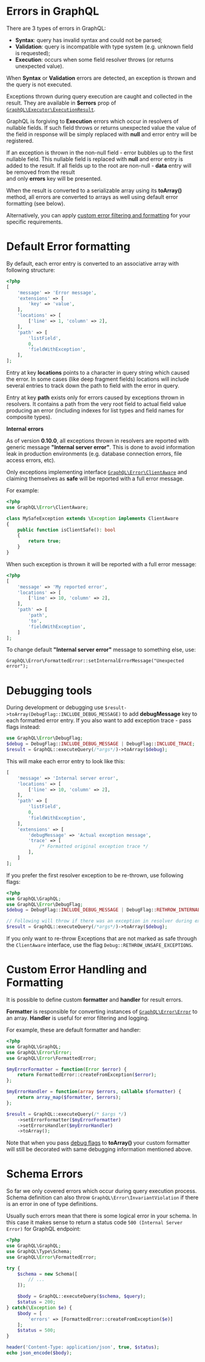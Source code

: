 # Errors in GraphQL

There are 3 types of errors in GraphQL:

- **Syntax**: query has invalid syntax and could not be parsed;
- **Validation**: query is incompatible with type system (e.g. unknown field is requested);
- **Execution**: occurs when some field resolver throws (or returns unexpected value).

When **Syntax** or **Validation** errors are detected, an exception is thrown
and the query is not executed.

Exceptions thrown during query execution are caught and collected in the result.
They are available in **$errors** prop of [`GraphQL\Executor\ExecutionResult`](class-reference.md#graphqlexecutorexecutionresult).

GraphQL is forgiving to **Execution** errors which occur in resolvers of nullable fields.
If such field throws or returns unexpected value the value of the field in response will be simply
replaced with **null** and error entry will be registered.

If an exception is thrown in the non-null field - error bubbles up to the first nullable field.
This nullable field is replaced with **null** and error entry is added to the result.
If all fields up to the root are non-null - **data** entry will be removed from the result  
and only **errors** key will be presented.

When the result is converted to a serializable array using its **toArray()** method, all errors are
converted to arrays as well using default error formatting (see below).

Alternatively, you can apply [custom error filtering and formatting](#custom-error-handling-and-formatting)
for your specific requirements.

# Default Error formatting

By default, each error entry is converted to an associative array with following structure:

```php
<?php
[
    'message' => 'Error message',
    'extensions' => [
        'key' => 'value',
    ],
    'locations' => [
        ['line' => 1, 'column' => 2],
    ],
    'path' => [
        'listField',
        0,
        'fieldWithException',
    ],
];
```

Entry at key **locations** points to a character in query string which caused the error.
In some cases (like deep fragment fields) locations will include several entries to track down
the path to field with the error in query.

Entry at key **path** exists only for errors caused by exceptions thrown in resolvers.
It contains a path from the very root field to actual field value producing an error
(including indexes for list types and field names for composite types).

**Internal errors**

As of version **0.10.0**, all exceptions thrown in resolvers are reported with generic message **"Internal server error"**.
This is done to avoid information leak in production environments (e.g. database connection errors, file access errors, etc).

Only exceptions implementing interface [`GraphQL\Error\ClientAware`](class-reference.md#graphqlerrorclientaware) and claiming themselves as **safe** will
be reported with a full error message.

For example:

```php
<?php
use GraphQL\Error\ClientAware;

class MySafeException extends \Exception implements ClientAware
{
    public function isClientSafe(): bool
    {
        return true;
    }
}
```

When such exception is thrown it will be reported with a full error message:

```php
<?php
[
    'message' => 'My reported error',
    'locations' => [
        ['line' => 10, 'column' => 2],
    ],
    'path' => [
        'path',
        'to',
        'fieldWithException',
    ]
];
```

To change default **"Internal server error"** message to something else, use:

```
GraphQL\Error\FormattedError::setInternalErrorMessage("Unexpected error");
```

# Debugging tools

During development or debugging use `$result->toArray(DebugFlag::INCLUDE_DEBUG_MESSAGE)` to add **debugMessage** key to
each formatted error entry. If you also want to add exception trace - pass flags instead:

```php
use GraphQL\Error\DebugFlag;
$debug = DebugFlag::INCLUDE_DEBUG_MESSAGE | DebugFlag::INCLUDE_TRACE;
$result = GraphQL::executeQuery(/*args*/)->toArray($debug);
```

This will make each error entry to look like this:

```php
[
    'message' => 'Internal server error',
    'locations' => [
        ['line' => 10, 'column' => 2],
    ],
    'path' => [
        'listField',
        0,
        'fieldWithException',
    ],
    'extensions' => [
        'debugMessage' => 'Actual exception message',
        'trace' => [
            /* Formatted original exception trace */
        ],
    ]
];
```

If you prefer the first resolver exception to be re-thrown, use following flags:

```php
<?php
use GraphQL\GraphQL;
use GraphQL\Error\DebugFlag;
$debug = DebugFlag::INCLUDE_DEBUG_MESSAGE | DebugFlag::RETHROW_INTERNAL_EXCEPTIONS;

// Following will throw if there was an exception in resolver during execution:
$result = GraphQL::executeQuery(/*args*/)->toArray($debug);
```

If you only want to re-throw Exceptions that are not marked as safe through the `ClientAware` interface, use
the flag `Debug::RETHROW_UNSAFE_EXCEPTIONS`.

# Custom Error Handling and Formatting

It is possible to define custom **formatter** and **handler** for result errors.

**Formatter** is responsible for converting instances of [`GraphQL\Error\Error`](class-reference.md#graphqlerrorerror)
to an array. **Handler** is useful for error filtering and logging.

For example, these are default formatter and handler:

```php
<?php
use GraphQL\GraphQL;
use GraphQL\Error\Error;
use GraphQL\Error\FormattedError;

$myErrorFormatter = function(Error $error) {
    return FormattedError::createFromException($error);
};

$myErrorHandler = function(array $errors, callable $formatter) {
    return array_map($formatter, $errors);
};

$result = GraphQL::executeQuery(/* $args */)
    ->setErrorFormatter($myErrorFormatter)
    ->setErrorsHandler($myErrorHandler)
    ->toArray();
```

Note that when you pass [debug flags](#debugging-tools) to **toArray()** your custom formatter will still be
decorated with same debugging information mentioned above.

# Schema Errors

So far we only covered errors which occur during query execution process. Schema definition can
also throw `GraphQL\Error\InvariantViolation` if there is an error in one of type definitions.

Usually such errors mean that there is some logical error in your schema.
In this case it makes sense to return a status code `500 (Internal Server Error)` for GraphQL endpoint:

```php
<?php
use GraphQL\GraphQL;
use GraphQL\Type\Schema;
use GraphQL\Error\FormattedError;

try {
    $schema = new Schema([
        // ...
    ]);

    $body = GraphQL::executeQuery($schema, $query);
    $status = 200;
} catch(\Exception $e) {
    $body = [
        'errors' => [FormattedError::createFromException($e)]
    ];
    $status = 500;
}

header('Content-Type: application/json', true, $status);
echo json_encode($body);
```
